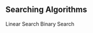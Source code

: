 ## Searching Algorithms

  <p className='link-container'>
    <Link href='/algorithms/searching/linear-search'><a className='link'>Linear Search</a></Link>
    <Link href='/algorithms/searching/binary-search'><a className='link'>Binary Search</a></Link>
  </p>
